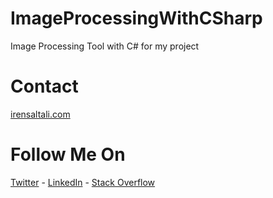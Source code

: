 # ImageProcessingWithCSharp
Image Processing Tool with C# for my project


# Contact
[irensaltali.com](https://irensaltali.com "İren SALTALI Blog")

# Follow Me On
[Twitter](https://twitter.com/irensaltali) - [LinkedIn](https://linkedin.com/in/irensaltali) - [Stack Overflow](https://stackoverflow.com/users/3453221/iren)

